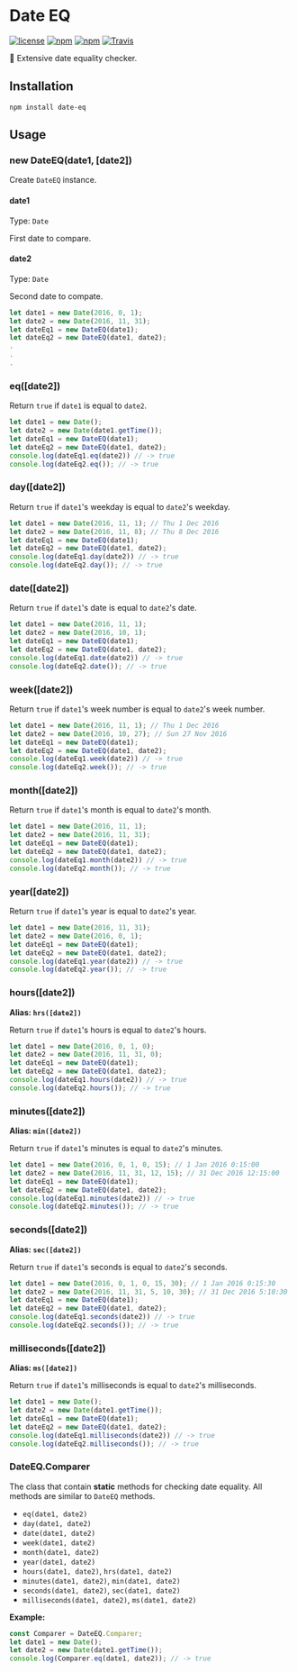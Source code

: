 # Date EQ
[![license](https://img.shields.io/github/license/gluons/date-eq.svg?style=flat-square)](https://github.com/gluons/date-eq/blob/master/LICENSE)
[![npm](https://img.shields.io/npm/v/date-eq.svg?style=flat-square)](https://www.npmjs.com/package/date-eq)
[![npm](https://img.shields.io/npm/dt/date-eq.svg?style=flat-square)](https://www.npmjs.com/package/date-eq)
[![Travis](https://img.shields.io/travis/gluons/date-eq.svg?style=flat-square)](https://travis-ci.org/gluons/date-eq)

📆 Extensive date equality checker.

## Installation
```
npm install date-eq
```

## Usage

### new DateEQ(date1, [date2])
Create `DateEQ` instance.

#### date1
Type: `Date`

First date to compare.

#### date2
Type: `Date`

Second date to compate.

```javascript
let date1 = new Date(2016, 0, 1);
let date2 = new Date(2016, 11, 31);
let dateEq1 = new DateEQ(date1);
let dateEq2 = new DateEQ(date1, date2);
.
.
.
```

### eq([date2])
Return `true` if `date1` is equal to `date2`.

```javascript
let date1 = new Date();
let date2 = new Date(date1.getTime());
let dateEq1 = new DateEQ(date1);
let dateEq2 = new DateEQ(date1, date2);
console.log(dateEq1.eq(date2)) // -> true
console.log(dateEq2.eq()); // -> true
```

### day([date2])
Return `true` if `date1`'s weekday is equal to `date2`'s weekday.

```javascript
let date1 = new Date(2016, 11, 1); // Thu 1 Dec 2016
let date2 = new Date(2016, 11, 8); // Thu 8 Dec 2016
let dateEq1 = new DateEQ(date1);
let dateEq2 = new DateEQ(date1, date2);
console.log(dateEq1.day(date2)) // -> true
console.log(dateEq2.day()); // -> true
```

### date([date2])
Return `true` if `date1`'s date is equal to `date2`'s date.

```javascript
let date1 = new Date(2016, 11, 1);
let date2 = new Date(2016, 10, 1);
let dateEq1 = new DateEQ(date1);
let dateEq2 = new DateEQ(date1, date2);
console.log(dateEq1.date(date2)) // -> true
console.log(dateEq2.date()); // -> true
```

### week([date2])
Return `true` if `date1`'s week number is equal to `date2`'s week number.

```javascript
let date1 = new Date(2016, 11, 1); // Thu 1 Dec 2016
let date2 = new Date(2016, 10, 27); // Sun 27 Nov 2016
let dateEq1 = new DateEQ(date1);
let dateEq2 = new DateEQ(date1, date2);
console.log(dateEq1.week(date2)) // -> true
console.log(dateEq2.week()); // -> true
```

### month([date2])
Return `true` if `date1`'s month is equal to `date2`'s month.

```javascript
let date1 = new Date(2016, 11, 1);
let date2 = new Date(2016, 11, 31);
let dateEq1 = new DateEQ(date1);
let dateEq2 = new DateEQ(date1, date2);
console.log(dateEq1.month(date2)) // -> true
console.log(dateEq2.month()); // -> true
```

### year([date2])
Return `true` if `date1`'s year is equal to `date2`'s year.

```javascript
let date1 = new Date(2016, 11, 31);
let date2 = new Date(2016, 0, 1);
let dateEq1 = new DateEQ(date1);
let dateEq2 = new DateEQ(date1, date2);
console.log(dateEq1.year(date2)) // -> true
console.log(dateEq2.year()); // -> true
```

### hours([date2])
**Alias: `hrs([date2])`**

Return `true` if `date1`'s hours is equal to `date2`'s hours.

```javascript
let date1 = new Date(2016, 0, 1, 0);
let date2 = new Date(2016, 11, 31, 0);
let dateEq1 = new DateEQ(date1);
let dateEq2 = new DateEQ(date1, date2);
console.log(dateEq1.hours(date2)) // -> true
console.log(dateEq2.hours()); // -> true
```

### minutes([date2])
**Alias: `min([date2])`**

Return `true` if `date1`'s minutes is equal to `date2`'s minutes.

```javascript
let date1 = new Date(2016, 0, 1, 0, 15); // 1 Jan 2016 0:15:00
let date2 = new Date(2016, 11, 31, 12, 15); // 31 Dec 2016 12:15:00
let dateEq1 = new DateEQ(date1);
let dateEq2 = new DateEQ(date1, date2);
console.log(dateEq1.minutes(date2)) // -> true
console.log(dateEq2.minutes()); // -> true
```

### seconds([date2])
**Alias: `sec([date2])`**

Return `true` if `date1`'s seconds is equal to `date2`'s seconds.

```javascript
let date1 = new Date(2016, 0, 1, 0, 15, 30); // 1 Jan 2016 0:15:30
let date2 = new Date(2016, 11, 31, 5, 10, 30); // 31 Dec 2016 5:10:30
let dateEq1 = new DateEQ(date1);
let dateEq2 = new DateEQ(date1, date2);
console.log(dateEq1.seconds(date2)) // -> true
console.log(dateEq2.seconds()); // -> true
```

### milliseconds([date2])
**Alias: `ms([date2])`**

Return `true` if `date1`'s milliseconds is equal to `date2`'s milliseconds.

```javascript
let date1 = new Date();
let date2 = new Date(date1.getTime());
let dateEq1 = new DateEQ(date1);
let dateEq2 = new DateEQ(date1, date2);
console.log(dateEq1.milliseconds(date2)) // -> true
console.log(dateEq2.milliseconds()); // -> true
```

### DateEQ.Comparer
The class that contain **static** methods for checking date equality. All methods are similar to `DateEQ` methods.

- `eq(date1, date2)`
- `day(date1, date2)`
- `date(date1, date2)`
- `week(date1, date2)`
- `month(date1, date2)`
- `year(date1, date2)`
- `hours(date1, date2)`, `hrs(date1, date2)`
- `minutes(date1, date2)`, `min(date1, date2)`
- `seconds(date1, date2)`, `sec(date1, date2)`
- `milliseconds(date1, date2)`, `ms(date1, date2)`

**Example:**
```javascript
const Comparer = DateEQ.Comparer;
let date1 = new Date();
let date2 = new Date(date1.getTime());
console.log(Comparer.eq(date1, date2)); // -> true
```
